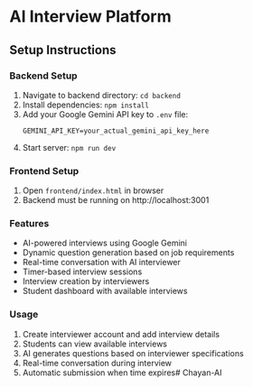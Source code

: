 # AI Interview Platform

## Setup Instructions

### Backend Setup
1. Navigate to backend directory: `cd backend`
2. Install dependencies: `npm install`
3. Add your Google Gemini API key to `.env` file:
   ```
   GEMINI_API_KEY=your_actual_gemini_api_key_here
   ```
4. Start server: `npm run dev`

### Frontend Setup
1. Open `frontend/index.html` in browser
2. Backend must be running on http://localhost:3001

### Features
- AI-powered interviews using Google Gemini
- Dynamic question generation based on job requirements
- Real-time conversation with AI interviewer
- Timer-based interview sessions
- Interview creation by interviewers
- Student dashboard with available interviews

### Usage
1. Create interviewer account and add interview details
2. Students can view available interviews
3. AI generates questions based on interviewer specifications
4. Real-time conversation during interview
5. Automatic submission when time expires# Chayan-AI
